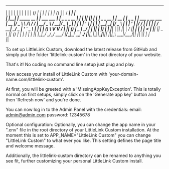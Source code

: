   _    _                 _                   _                   _      _ _   _   _      _      _       _       _____          _                  
 | |  | |               | |                 | |                 | |    (_) | | | | |    | |    (_)     | |     / ____|        | |                 
 | |__| | _____      __ | |_ ___    ___  ___| |_   _   _ _ __   | |     _| |_| |_| | ___| |     _ _ __ | | __ | |    _   _ ___| |_ ___  _ __ ___  
 |  __  |/ _ \ \ /\ / / | __/ _ \  / __|/ _ \ __| | | | | '_ \  | |    | | __| __| |/ _ \ |    | | '_ \| |/ / | |   | | | / __| __/ _ \| '_ ` _ \ 
 | |  | | (_) \ V  V /  | || (_) | \__ \  __/ |_  | |_| | |_) | | |____| | |_| |_| |  __/ |____| | | | |   <  | |___| |_| \__ \ || (_) | | | | | |
 |_|  |_|\___/ \_/\_/    \__\___/  |___/\___|\__|  \__,_| .__/  |______|_|\__|\__|_|\___|______|_|_| |_|_|\_\  \_____\__,_|___/\__\___/|_| |_| |_|
                                                        | |                                                                                       
                                                        |_|                                                                                       

To set up LittleLink Custom, download the latest release from GitHub and simply put the folder 'littlelink-custom' in the root directory of your website.

That's it! No coding no command line setup just plug and play.

Now access your install of LittleLink Custom with 'your-domain-name.com/littlelink-custom'.

At first, you will be greeted with a 'MissingAppKeyException'.
This is totally normal on first setups, simply click on the 'Generate app key' button and then 'Refresh now' and you're done.

You can now log in to the Admin Panel with the credentials:
  email: admin@admin.com
  password: 12345678


Optional configuration:
Optionally, you can change the app name in your ".env" file in the root directory of your LittleLink Custom installation. At the moment this is set to
APP_NAME="LittleLink Custom" you can change "LittleLink Custom" to what ever you like. This setting defines the page title and welcome message.

Additionally, the littlelink-custom directory can be renamed to anything you see fit, further customizing your personal LittleLink Custom install.